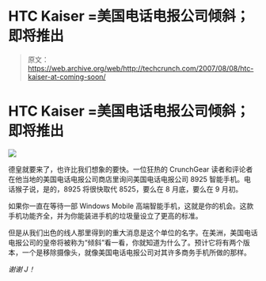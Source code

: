 # HTC Kaiser =美国电话电报公司倾斜；即将推出

> 原文：<https://web.archive.org/web/http://techcrunch.com/2007/08/08/htc-kaiser-at-coming-soon/>

# HTC Kaiser =美国电话电报公司倾斜；即将推出

![](img/039e61563ed400457c860b4c495450fc.png)

德皇就要来了，也许比我们想象的要快。一位狂热的 CrunchGear 读者和评论者在他当地的美国电话电报公司商店里询问美国电话电报公司 8925 智能手机。电话猴子说，是的，8925 将很快取代 8525，要么在 8 月底，要么在 9 月初。

如果你一直在等待一部 Windows Mobile 高端智能手机，这就是你的机会。这款手机功能齐全，并为你能装进手机的垃圾量设立了更高的标准。

但是从我们出色的线人那里得到的重大消息是这个单位的名字。在美洲，美国电话电报公司的皇帝将被称为“倾斜”看一看，你就知道为什么了。预计它将有两个版本，一个是移除摄像头，就像美国电话电报公司对其许多商务手机所做的那样。

*谢谢 J！*